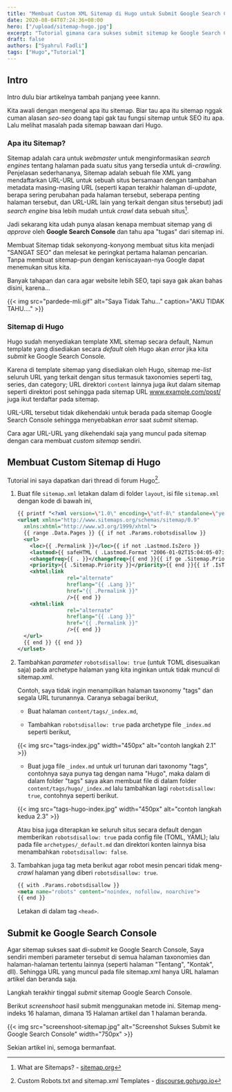 ```yaml
---
title: "Membuat Custom XML Sitemap di Hugo untuk Submit Google Search Console"
date: 2020-08-04T07:24:36+08:00
hero: ["/upload/sitemap-hugo.jpg"]
excerpt: "Tutorial gimana cara sukses submit sitemap ke Google Search Console."
draft: false
authors: ["Syahrul Fadli"]
tags: ["Hugo","Tutorial"]
---
```


## Intro

Intro dulu biar artikelnya tambah panjang yeee kannn.

Kita awali dengan mengenal apa itu sitemap. Biar tau apa itu sitemap nggak cuman alasan *seo-seo* doang tapi gak tau fungsi sitemap untuk SEO itu apa. Lalu melihat masalah pada sitemap bawaan dari Hugo.

### Apa itu Sitemap?

Sitemap adalah cara untuk *webmaster* untuk menginformasikan *search engines* tentang halaman pada suatu situs yang tersedia untuk di-*crawling*. Penjelasan sederhananya, Sitemap adalah sebuah file XML yang mendaftarkan URL-URL untuk sebuah situs bersamaan dengan tambahan metadata masing-masing URL (seperti kapan terakhir halaman di-*update*, berapa sering perubahan pada halaman tersebut, seberapa penting halaman tersebut, dan URL-URL lain yang terkait dengan situs tersebut) jadi *search engine* bisa lebih mudah untuk *crawl* data sebuah situs[^1].

[^1]: What are Sitemaps? - [sitemap.org](//www.sitemap.org)

Jadi sekarang kita udah punya alasan kenapa membuat sitemap yang di *approve* oleh **Google Search Console** dan tahu apa "tugas" dari sitemap ini.

Membuat Sitemap tidak sekonyong-konyong membuat situs kita menjadi "SANGAT SEO" dan melesat ke peringkat pertama halaman pencarian. Tanpa membuat sitemap-pun dengan keniscayaan-nya Google dapat menemukan situs kita.

Banyak tahapan dan cara agar website lebih SEO, tapi saya gak akan bahas disini, karena...

{{< img src="pardede-mli.gif" alt="Saya Tidak Tahu..." caption="AKU TIDAK TAHU...." >}}

### Sitemap di Hugo

Hugo sudah menyediakan template XML sitemap secara default, Namun template yang disediakan secara *default* oleh Hugo akan *error* jika kita *submit* ke Google Search Console.

Karena di template sitemap yang disediakan oleh Hugo, sitemap me-*list* seluruh URL yang terkait dengan situs termasuk taxonomies seperti tag, series, dan category; URL direktori `content` lainnya juga ikut dalam sitemap seperti direktori post sehingga pada sitemap URL www.example.com/post/ juga ikut terdaftar pada sitemap.  

URL-URL tersebut tidak dikehendaki untuk berada pada sitemap Google Search Console sehingga menyebabkan *error* saat *submit* sitemap.

Cara agar URL-URL yang dikehendaki saja yang muncul pada sitemap dengan cara membuat *custom sitemap* sendiri.

<!-- belum selesai -->

## Membuat Custom Sitemap di Hugo

Tutorial ini saya dapatkan dari thread di forum Hugo[^2].

[^2]: Custom Robots.txt and sitemap.xml Templates - [discourse.gohugo.io](https://discourse.gohugo.io/t/custom-robots-txt-and-sitemap-xml-templates/11869/17)

1. Buat file `sitemap.xml` letakan dalam di folder `layout`, isi file `sitemap.xml` dengan kode di bawah ini,

   ```xml
   {{ printf "<?xml version=\"1.0\" encoding=\"utf-8\" standalone=\"yes\" ?>" | safeHTML }}
   <urlset xmlns="http://www.sitemaps.org/schemas/sitemap/0.9"
     xmlns:xhtml="http://www.w3.org/1999/xhtml">
     {{ range .Data.Pages }} {{ if not .Params.robotsdisallow }}
     <url>
       <loc>{{ .Permalink }}</loc>{{ if not .Lastmod.IsZero }}
       <lastmod>{{ safeHTML ( .Lastmod.Format "2006-01-02T15:04:05-07:00" ) }}</lastmod>{{ end }}{{ with .Sitemap.ChangeFreq }}
       <changefreq>{{ . }}</changefreq>{{ end }}{{ if ge .Sitemap.Priority 0.0 }}
       <priority>{{ .Sitemap.Priority }}</priority>{{ end }}{{ if .IsTranslated }}{{ range .Translations }}
       <xhtml:link
                   rel="alternate"
                   hreflang="{{ .Lang }}"
                   href="{{ .Permalink }}"
                   />{{ end }}
       <xhtml:link
                   rel="alternate"
                   hreflang="{{ .Lang }}"
                   href="{{ .Permalink }}"
                   />{{ end }}
     </url>
     {{ end }} {{ end }}
   </urlset>
   ```

2. Tambahkan *parameter* `robotsdisallow: true` (untuk TOML disesuaikan saja) pada archetype halaman yang kita inginkan untuk tidak muncul di sitemap.xml.

    Contoh, saya tidak ingin menampilkan halaman taxonomy "tags" dan segala URL turunannya. Caranya sebagai berikut,

   * Buat halaman `content/tags/_index.md`,

   * Tambahkan `robotsdisallow: true` pada archetype file `_index.md` seperti berikut,

   {{< img src="tags-index.jpg" width="450px" alt="contoh langkah 2.1" >}}

   * Buat juga file `_index.md` untuk url turunan dari taxonomy "tags", contohnya saya punya tag dengan nama "Hugo", maka dalam di dalam folder "tags" saya akan membuat file di dalam folder `content/tags/hugo/_index.md` lalu tambahkan lagi `robotsdisallow: true`, contohnya seperti berikut.

   {{< img src="tags-hugo-index.jpg" width="450px" alt="contoh langkah kedua 2.3" >}}
   
   
   
   Atau bisa juga diterapkan ke seluruh situs secara default dengan memberikan `robotsdisallow: true` pada config file (TOML, YAML); lalu pada file `archetypes/_default.md` dan direktori konten lainnya bisa menambahkan `robotsdisallow: false`.
   
4. Tambahkan juga tag meta berikut agar robot mesin pencari tidak meng-*crawl* halaman yang diberi `robotsdisallow: true`. 

    ```html
    {{ with .Params.robotsdisallow }}
    <meta name="robots" content="noindex, nofollow, noarchive">
    {{ end }}
    ```

    Letakan di dalam tag `<head>`.

## Submit ke Google Search Console

Agar sitemap sukses saat di-*submit* ke Google Search Console, Saya sendiri memberi parameter tersebut di semua halaman taxonomies dan halaman-halaman tertentu lainnya (seperti halaman "Tentang", "Kontak", dll). Sehingga URL yang muncul pada file sitemap.xml hanya URL halaman artikel dan beranda saja.

Langkah terakhir tinggal *submit* sitemap Google Search Console.

Berikut *screenshoot* hasil submit menggunakan metode ini. Sitemap meng-indeks 16 halaman, dimana 15 Halaman artikel dan 1 halaman beranda.

{{< img src="screenshoot-sitemap.jpg" alt="Screenshot Sukses Submit ke Google Search Console" width="750px" >}}

Sekian artikel ini, semoga bermanfaat.